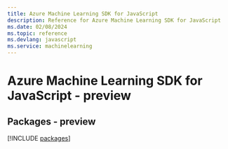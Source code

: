```yaml
---
title: Azure Machine Learning SDK for JavaScript
description: Reference for Azure Machine Learning SDK for JavaScript
ms.date: 02/08/2024
ms.topic: reference
ms.devlang: javascript
ms.service: machinelearning
---
```

# Azure Machine Learning SDK for JavaScript - preview
## Packages - preview
[!INCLUDE [packages](machine-learning-index.md)]